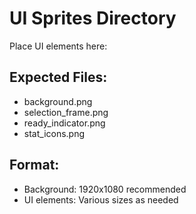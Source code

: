 # UI Sprites Directory

Place UI elements here:

## Expected Files:
- background.png
- selection_frame.png
- ready_indicator.png
- stat_icons.png

## Format:
- Background: 1920x1080 recommended
- UI elements: Various sizes as needed
